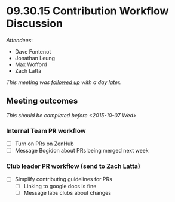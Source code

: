 # 09.30.15 Contribution Workflow Discussion

_Attendees_:

- Dave Fontenot
- Jonathan Leung
- Max Wofford
- Zach Latta

_This meeting was [followed
up](./15-10-01_contribution_workflow_followup_meeting.md) with a day later._

## Meeting outcomes

_This should be completed before <2015-10-07 Wed>_

### Internal Team PR workflow

- [ ] Turn on PRs on ZenHub
- [ ] Message Bogidon about PRs being merged next week

### Club leader PR workflow (send to Zach Latta)

- [ ] Simplify contributing guidelines for PRs
  - [ ] Linking to google docs is fine
  - [ ] Message labs clubs about changes
